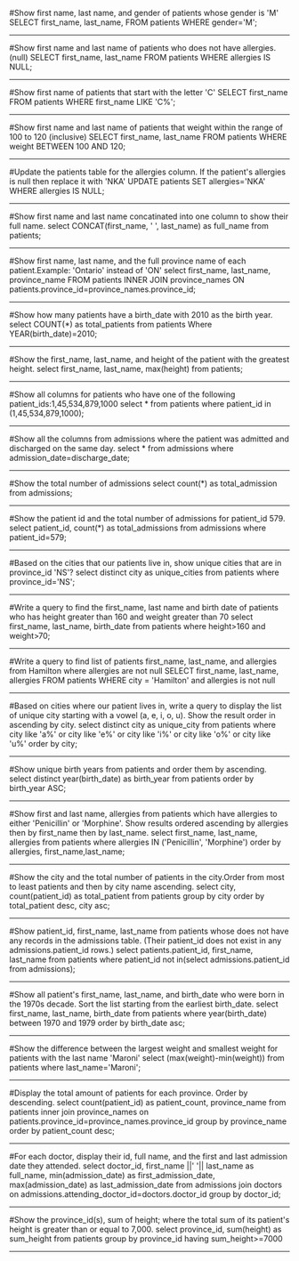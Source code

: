 #Show first name, last name, and gender of patients whose gender is 'M'
SELECT 
    first_name,
    last_name,
FROM patients
WHERE gender='M';
**********************************************************************
#Show first name and last name of patients who does not have allergies. (null)
SELECT 
    first_name,
    last_name
FROM patients
WHERE allergies IS NULL;
**********************************************************************
#Show first name of patients that start with the letter 'C'
SELECT 
     first_name
FROM patients
WHERE first_name LIKE 'C%';
***********************************************************************
#Show first name and last name of patients that weight within the range of 100 to 120 (inclusive)
SELECT 
    first_name,
    last_name
FROM patients
WHERE weight BETWEEN 100 AND 120;
************************************************************************
#Update the patients table for the allergies column. If the patient's allergies is null then replace it with 'NKA'
UPDATE patients
SET allergies='NKA'
WHERE allergies IS NULL;
************************************************************************
#Show first name and last name concatinated into one column to show their full name.
select CONCAT(first_name, ' ', last_name) as full_name from patients;
************************************************************************
#Show first name, last name, and the full province name of each patient.Example: 'Ontario' instead of 'ON'
select 
    first_name,
    last_name,
    province_name
FROM patients
INNER JOIN province_names
ON patients.province_id=province_names.province_id;
*************************************************************************
#Show how many patients have a birth_date with 2010 as the birth year.
select COUNT(*) as total_patients from patients
Where YEAR(birth_date)=2010;
*************************************************************************
#Show the first_name, last_name, and height of the patient with the greatest height.
select first_name, last_name, max(height) from patients;
*************************************************************************
#Show all columns for patients who have one of the following patient_ids:1,45,534,879,1000
select * from patients
where patient_id in (1,45,534,879,1000);
*************************************************************************
#Show all the columns from admissions where the patient was admitted and discharged on the same day.
select * from admissions
where admission_date=discharge_date;
**************************************************************************
#Show the total number of admissions
select count(*) as total_admission from admissions;
**************************************************************************
#Show the patient id and the total number of admissions for patient_id 579.
select patient_id, count(*) as total_admissions from admissions
where patient_id=579;
*************************************************************************
#Based on the cities that our patients live in, show unique cities that are in province_id 'NS'?
select distinct city as unique_cities from patients
where province_id='NS';
************************************************************************************
#Write a query to find the first_name, last name and birth date of patients who has height greater than 160 and weight greater than 70
select first_name, last_name, birth_date from patients
where height>160 and weight>70;
*******************************************************************************
#Write a query to find list of patients first_name, last_name, and allergies from Hamilton where allergies are not null
SELECT
  first_name,
  last_name,
  allergies
FROM patients
WHERE
  city = 'Hamilton'
  and allergies is not null
***********************************************************************************
#Based on cities where our patient lives in, write a query to display the list of unique city starting with a vowel (a, e, i, o, u). Show the result order in ascending by city.
select distinct city as unique_city from patients
where city like 'a%'
   or city like 'e%'
   or city like 'i%'
   or city like 'o%'
   or city like 'u%'
order by city;
**************************************************************************************
#Show unique birth years from patients and order them by ascending.
select distinct year(birth_date) as birth_year from patients
order by birth_year ASC;
*************************************************************************************
#Show first and last name, allergies from patients which have allergies to either 'Penicillin' or 'Morphine'. Show results ordered ascending by allergies then by first_name then by last_name.
select first_name, 
	   last_name,
       allergies 
from patients 
where allergies IN ('Penicillin', 'Morphine') 
order by allergies, first_name,last_name;
*****************************************************************************************************************************************
#Show the city and the total number of patients in the city.Order from most to least patients and then by city name ascending.
select city, count(patient_id) as total_patient from patients
group by city 
order by total_patient desc, city asc;
*****************************************************************************************************************************************
#Show patient_id, first_name, last_name from patients whose does not have any records in the admissions table. (Their patient_id does not exist in any admissions.patient_id rows.)
select patients.patient_id, first_name, last_name from patients
where patient_id not in(select admissions.patient_id from admissions);
****************************************************************************************************************************************
#Show all patient's first_name, last_name, and birth_date who were born in the 1970s decade. Sort the list starting from the earliest birth_date.
select first_name, last_name, birth_date from patients
where year(birth_date) between 1970 and 1979
order by birth_date asc;
*****************************************************************************************************************************************
#Show the difference between the largest weight and smallest weight for patients with the last name 'Maroni'
select (max(weight)-min(weight)) from patients
where last_name='Maroni';
****************************************************************************************************************************************
#Display the total amount of patients for each province. Order by descending.
select count(patient_id) as patient_count, province_name from patients
inner join province_names
on patients.province_id=province_names.province_id
group by province_name
order by patient_count desc;
**************************************************************************************************************************
#For each doctor, display their id, full name, and the first and last admission date they attended.
select doctor_id, 
	first_name ||' '|| last_name as full_name, 
        min(admission_date) as first_admission_date,
        max(admission_date) as last_admission_date
from admissions
join doctors
on admissions.attending_doctor_id=doctors.doctor_id
group by doctor_id;
*******************************************************************************************************************************
#Show the province_id(s), sum of height; where the total sum of its patient's height is greater than or equal to 7,000.
select province_id, 
       sum(height) as sum_height 
from patients
group by province_id
having sum_height>=7000
**************************************************************************************************************************




































